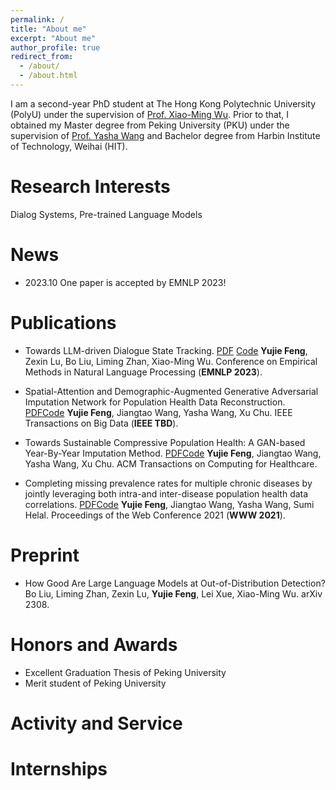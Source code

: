 ```yaml
---
permalink: /
title: "About me"
excerpt: "About me"
author_profile: true
redirect_from: 
  - /about/
  - /about.html
---
```


I am a second-year PhD student at The Hong Kong Polytechnic University (PolyU) under the supervision of [Prof. Xiao-Ming Wu](https://www4.comp.polyu.edu.hk/~csxmwu/).
Prior to that, I obtained my Master degree from Peking University (PKU) under the supervision of [Prof. Yasha Wang](https://faculty.pku.edu.cn/wangyasha/zh_CN/more/10532/jsjjgd/index.htm) and Bachelor degree from Harbin Institute of Technology, Weihai (HIT).

# Research Interests
Dialog Systems, Pre-trained Language Models

# News
* 2023.10 One paper is accepted by EMNLP 2023!

# Publications
* Towards LLM-driven Dialogue State Tracking. [PDF](https://arxiv.org/pdf/2310.14970.pdf) [Code](https://github.com/WoodScene/LDST)
  **Yujie Feng**, Zexin Lu, Bo Liu, Liming Zhan, Xiao-Ming Wu.
  Conference on Empirical Methods in Natural Language Processing (**EMNLP 2023**).

* Spatial-Attention and Demographic-Augmented Generative Adversarial Imputation Network for Population Health Data Reconstruction. [PDF](https://ieeexplore.ieee.org/abstract/document/9976200)[Code](https://github.com/WoodScene/SDAGAIN)
  **Yujie Feng**, Jiangtao Wang, Yasha Wang, Xu Chu.
  IEEE Transactions on Big Data (**IEEE TBD**).

* Towards Sustainable Compressive Population Health: A GAN-based Year-By-Year Imputation Method. [PDF](https://dl.acm.org/doi/abs/10.1145/3571159)[Code](https://github.com/WoodScene/UAA-GAIN)
  **Yujie Feng**, Jiangtao Wang, Yasha Wang, Xu Chu.
  ACM Transactions on Computing for Healthcare.

* Completing missing prevalence rates for multiple chronic diseases by jointly leveraging both intra-and inter-disease population health data correlations. [PDF](https://dl.acm.org/doi/abs/10.1145/3442381.3449811)[Code](https://github.com/WoodScene/Compressive-Population-Health)
  **Yujie Feng**, Jiangtao Wang, Yasha Wang, Sumi Helal.
  Proceedings of the Web Conference 2021 (**WWW 2021**).

# Preprint
* How Good Are Large Language Models at Out-of-Distribution Detection?
  Bo Liu, Liming Zhan, Zexin Lu, **Yujie Feng**, Lei Xue, Xiao-Ming Wu.
  arXiv 2308. 
  

# Honors and Awards
* Excellent Graduation Thesis of Peking University
* Merit student of Peking University

# Activity and Service

# Internships
